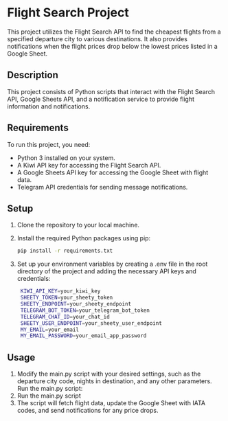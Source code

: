 # Flight Search Project

This project utilizes the Flight Search API to find the cheapest flights from a specified departure city to various destinations. It also provides notifications when the flight prices drop below the lowest prices listed in a Google Sheet.

## Description

This project consists of Python scripts that interact with the Flight Search API, Google Sheets API, and a notification service to provide flight information and notifications.

## Requirements

To run this project, you need:

- Python 3 installed on your system.
- A Kiwi API key for accessing the Flight Search API.
- A Google Sheets API key for accessing the Google Sheet with flight data.
- Telegram API credentials for sending message notifications.

## Setup

1. Clone the repository to your local machine.
2. Install the required Python packages using pip:
   ```bash
   pip install -r requirements.txt

3. Set up your environment variables by creating a .env file in the root directory of the project and adding the necessary API keys and credentials:

   ```bash
    KIWI_API_KEY=your_kiwi_key
    SHEETY_TOKEN=your_sheety_token
    SHEETY_ENDPOINT=your_sheety_endpoint
    TELEGRAM_BOT_TOKEN=your_telegram_bot_token
    TELEGRAM_CHAT_ID=your_chat_id
    SHEETY_USER_ENDPOINT=your_sheety_user_endpoint
    MY_EMAIL=your_email
    MY_EMAIL_PASSWORD=your_email_app_password

## Usage
1. Modify the main.py script with your desired settings, such as the departure city code, nights in destination, and any other parameters.
Run the main.py script:
2. Run the main.py script
3. The script will fetch flight data, update the Google Sheet with IATA codes, and send notifications for any price drops.

